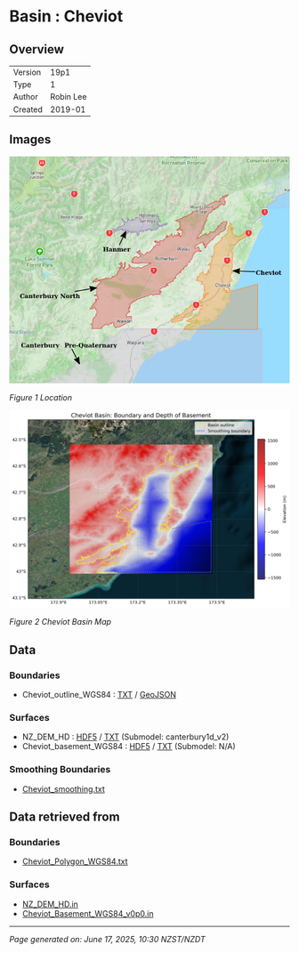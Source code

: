 # Basin : Cheviot

## Overview
|         |                     |
|---------|---------------------|
| Version | 19p1           |
| Type    | 1        |
| Author  | Robin Lee            |
| Created | 2019-01           |


## Images
![](../images/maps/cheviot_hanmer_northcanterbury.png)

*Figure 1 Location*

![](../images/regional/Cheviot_basin_map.png)

*Figure 2 Cheviot Basin Map*


## Data
### Boundaries
- Cheviot_outline_WGS84 : [TXT](../../velocity_modelling/data/regional/Cheviot/Cheviot_outline_WGS84.txt) / [GeoJSON](../../velocity_modelling/data/regional/Cheviot/Cheviot_outline_WGS84.geojson)

### Surfaces
- NZ_DEM_HD : [HDF5](../../velocity_modelling/data/global/surface/NZ_DEM_HD.h5) / [TXT](../../velocity_modelling/data/global/surface/NZ_DEM_HD.in) (Submodel: canterbury1d_v2)
- Cheviot_basement_WGS84 : [HDF5](../../velocity_modelling/data/regional/Cheviot/Cheviot_basement_WGS84.h5) / [TXT](../../velocity_modelling/data/regional/Cheviot/Cheviot_basement_WGS84.in) (Submodel: N/A)

### Smoothing Boundaries
- [Cheviot_smoothing.txt](../../velocity_modelling/data/regional/Cheviot/Cheviot_smoothing.txt)

## Data retrieved from
### Boundaries
- [Cheviot_Polygon_WGS84.txt](https://github.com/ucgmsim/Velocity-Model/tree/main/Data/SI_BASINS/Cheviot_Polygon_WGS84.txt)

### Surfaces
- [NZ_DEM_HD.in](https://github.com/ucgmsim/Velocity-Model/tree/main/Data/DEM/NZ_DEM_HD.in)
- [Cheviot_Basement_WGS84_v0p0.in](https://github.com/ucgmsim/Velocity-Model/tree/main/Data/SI_BASINS/Cheviot_Basement_WGS84_v0p0.in)

---
*Page generated on: June 17, 2025, 10:30 NZST/NZDT*
